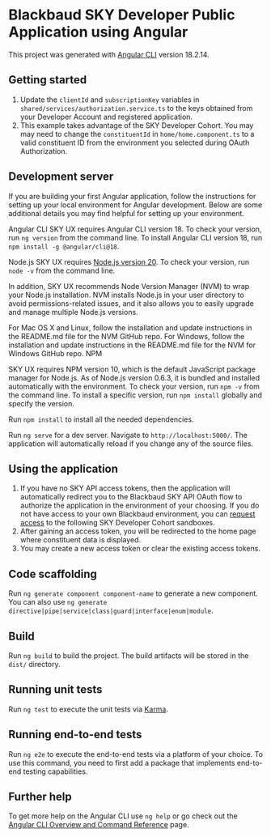 # Blackbaud SKY Developer Public Application using Angular

This project was generated with [Angular CLI](https://github.com/angular/angular-cli) version 18.2.14.

## Getting started

1. Update the `clientId` and `subscriptionKey` variables in `shared/services/authorization.service.ts` to the keys obtained from your Developer Account and registered application.
2. This example takes advantage of the SKY Developer Cohort. You may may need to change the `constituentId` in `home/home.component.ts` to a valid constituent ID from the environment you selected during OAuth Authorization.

## Development server

If you are building your first Angular application, follow the instructions for setting up your local environment for Angular development. Below are some additional details you may find helpful for setting up your environment.

Angular CLI
SKY UX requires Angular CLI version 18. To check your version, run `ng version` from the command line. To install Angular CLI version 18, run `npm install -g @angular/cli@18`.

Node.js
SKY UX requires [Node.js version 20](https://nodejs.org/en/download/releases/). To check your version, run `node -v` from the command line.

In addition, SKY UX recommends Node Version Manager (NVM) to wrap your Node.js installation. NVM installs Node.js in your user directory to avoid permissions-related issues, and it also allows you to easily upgrade and manage multiple Node.js versions.

For Mac OS X and Linux, follow the installation and update instructions in the README.md file for the NVM GitHub repo.
For Windows, follow the installation and update instructions in the README.md file for the NVM for Windows GitHub repo.
NPM

SKY UX requires NPM version 10, which is the default JavaScript package manager for Node.js. As of Node.js version 0.6.3, it is bundled and installed automatically with the environment. To check your version, run `npm -v` from the command line. To install a specific version, run `npm install` globally and specify the version.

Run `npm install` to install all the needed dependencies.

Run `ng serve` for a dev server. Navigate to `http://localhost:5000/`. The application will automatically reload if you change any of the source files.

## Using the application

1. If you have no SKY API access tokens, then the application will automatically redirect you to the Blackbaud SKY API OAuth flow to authorize the application in the environment of your choosing. If you do not have access to your own Blackbaud environment, you can [request access](mailto:skyapi@blackbaud.com) to the following SKY Developer Cohort sandboxes.
2. After gaining an access token, you will be redirected to the home page where constituent data is displayed.
3. You may create a new access token or clear the existing access tokens.

## Code scaffolding

Run `ng generate component component-name` to generate a new component. You can also use `ng generate directive|pipe|service|class|guard|interface|enum|module`.

## Build

Run `ng build` to build the project. The build artifacts will be stored in the `dist/` directory.

## Running unit tests

Run `ng test` to execute the unit tests via [Karma](https://karma-runner.github.io).

## Running end-to-end tests

Run `ng e2e` to execute the end-to-end tests via a platform of your choice. To use this command, you need to first add a package that implements end-to-end testing capabilities.

## Further help

To get more help on the Angular CLI use `ng help` or go check out the [Angular CLI Overview and Command Reference](https://angular.io/cli) page.
